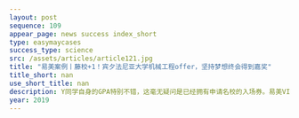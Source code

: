 ```yaml
---
layout: post
sequence: 109
appear_page: news success index_short
type: easymaycases
success_type: science
src: /assets/articles/article121.jpg
title: "易美案例丨藤校+1！宾夕法尼亚大学机械工程offer，坚持梦想终会得到嘉奖"
title_short: nan
use_short_title: nan
description: Y同学自身的GPA特别不错，这毫无疑问是已经拥有申请名校的入场券。易美VIP申请团队认为Y同学完全可以挑战自我，冲刺一下常春藤院校。但平日里热情投身于学业的他为了维持好的GPA而疏忽了标准化考试。语言基础不好的Y同学初考GRE，仅取得不到300的成绩。易美VIP申请团队为Y同学匹配了前耶鲁大学、前宾夕法尼亚大学招生官艾伦女士，艾伦女士指出：机械工程研究生申请也非常注重申请人的学术实践背景，Y同学如果想提高进入名校的把握，在这一段时间内必须提升自己的软性背景和硬性标准化成绩。
year: 2019
---
```


